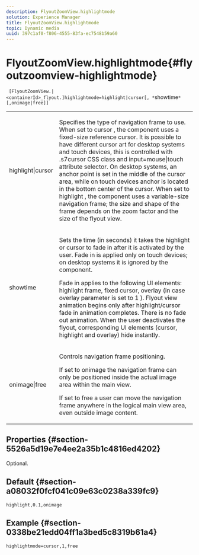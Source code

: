 ```yaml
---
description: FlyoutZoomView.highlightmode
solution: Experience Manager
title: FlyoutZoomView.highlightmode
topic: Dynamic media
uuid: 397c1af0-f806-4555-83fa-ec7548b59a60
---
```


# FlyoutZoomView.highlightmode{#flyoutzoomview-highlightmode}

 ` [FlyoutZoomView.|<containerId>_flyout.]highlightmode=highlight|cursor[, *`showtime`*[,onimage|free]]`

<table id="table_C6F4C663099F40698874731590A22924"> 
 <tbody> 
  <tr> 
   <td colname="col1"> <p> <span class="codeph"> highlight|cursor </span> </p> </td> 
   <td colname="col2"> <p> Specifies the type of navigation frame to use. When set to <span class="codeph"> cursor </span>, the component uses a fixed-size reference cursor. It is possible to have different cursor art for desktop systems and touch devices, this is controlled with <span class="codeph"> .s7cursor </span> CSS class and <span class="codeph"> input=mouse|touch </span> attribute selector. On desktop systems, an anchor point is set in the middle of the cursor area, while on touch devices anchor is located in the bottom center of the cursor. When set to <span class="codeph"> highlight </span>, the component uses a variable-size navigation frame; the size and shape of the frame depends on the zoom factor and the size of the flyout view. </p> </td> 
  </tr> 
  <tr> 
   <td colname="col1"> <p> <span class="codeph"> <span class="varname"> showtime </span> </span> </p> </td> 
   <td colname="col2"> <p> Sets the time (in seconds) it takes the highlight or cursor to fade in after it is activated by the user. Fade in is applied only on touch devices; on desktop systems it is ignored by the component. </p> <p>Fade in applies to the following UI elements: highlight frame, fixed cursor, overlay (in case <span class="codeph"> overlay </span> parameter is set to <span class="codeph"> 1 </span>). Flyout view animation begins only after highlight/cursor fade in animation completes. There is no fade out animation. When the user deactivates the flyout, corresponding UI elements (cursor, highlight and overlay) hide instantly. </p> </td> 
  </tr> 
  <tr> 
   <td colname="col1"> <p> <span class="codeph"> onimage|free </span> </p> </td> 
   <td colname="col2"> <p> Controls navigation frame positioning. </p> <p>If set to <span class="codeph"> onimage </span> the navigation frame can only be positioned inside the actual image area within the main view. </p> <p>If set to <span class="codeph"> free </span> a user can move the navigation frame anywhere in the logical main view area, even outside image content. </p> </td> 
  </tr> 
 </tbody> 
</table>

## Properties {#section-5526a5d19e7e4ee2a35b1c4816ed4202}

Optional.

## Default {#section-a08032f0fcf041c09e63c0238a339fc9}

`highlight,0.1,onimage`

## Example {#section-0338be21edd04ff1a3bed5c8319b61a4}

`highlightmode=cursor,1,free` 
